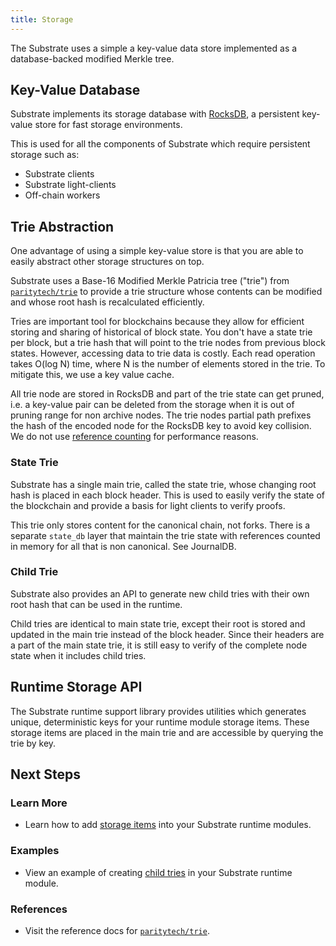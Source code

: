 ```yaml
---
title: Storage
---
```


The Substrate uses a simple a key-value data store implemented as a database-backed modified Merkle tree.

## Key-Value Database

Substrate implements its storage database with [RocksDB](https://rocksdb.org/), a persistent key-value store for fast storage environments.

This is used for all the components of Substrate which require persistent storage such as:

* Substrate clients
* Substrate light-clients
* Off-chain workers

## Trie Abstraction

One advantage of using a simple key-value store is that you are able to easily abstract other storage structures on top.

Substrate uses a Base-16 Modified Merkle Patricia tree ("trie") from [`paritytech/trie`](https://github.com/paritytech/trie) to provide a trie structure whose contents can be modified and whose root hash is recalculated efficiently.

Tries are important tool for blockchains because they allow for efficient storing and sharing of historical of block state. You don't have a state trie per block, but a trie hash that will point to the trie nodes from previous block states. However, accessing data to trie data is costly. Each read operation takes O(log N) time, where N is the number of elements stored in the trie. To mitigate this, we use a key value cache.

All trie node are stored in RocksDB and part of the trie state can get pruned, i.e. a key-value pair can be deleted from the storage when it is out of pruning range for non archive nodes. The trie nodes partial path prefixes the hash of the encoded node for the RocksDB key to avoid key collision. We do not use [reference counting](http://en.wikipedia.org/wiki/Reference_counting) for performance reasons.

### State Trie

Substrate has a single main trie, called the state trie, whose changing root hash is placed in each block header. This is used to easily verify the state of the blockchain and provide a basis for light clients to verify proofs.

This trie only stores content for the canonical chain, not forks. There is a separate `state_db` layer that maintain the trie state with references counted in memory for all that is non canonical. See JournalDB.

### Child Trie

Substrate also provides an API to generate new child tries with their own root hash that can be used in the runtime.

Child tries are identical to main state trie, except their root is stored and updated in the main trie instead of the block header. Since their headers are a part of the main state trie, it is still easy to verify of the complete node state when it includes child tries.

## Runtime Storage API

The Substrate runtime support library provides utilities which generates unique, deterministic keys for your runtime module storage items. These storage items are placed in the main trie and are accessible by querying the trie by key.

## Next Steps

### Learn More

* Learn how to add [storage items](development/module/storage.md) into your Substrate runtime modules.

### Examples

* View an example of creating [child tries]() in your Substrate runtime module.

### References

* Visit the reference docs for [`paritytech/trie`](https://substrate.dev/rustdocs/master/trie_db/trait.Trie.html).
